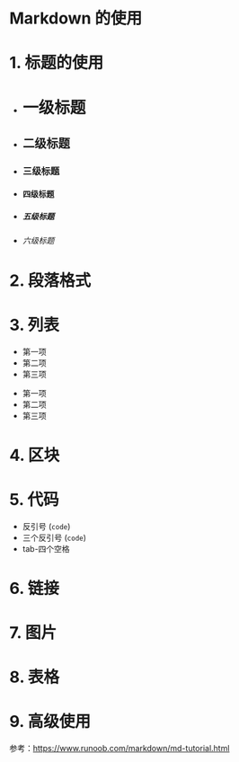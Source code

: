 <!--
 * @Descripttion:
 * @version:
 * @Author: shenjia
 * @Date: 2020-11-20 14:34:34
 * @LastEditors: shenjia
 * @LastEditTime: 2020-11-24 10:53:05
-->

# Markdown 的使用

# 1. 标题的使用

- # 一级标题
- ## 二级标题
- ### 三级标题
- #### 四级标题
- ##### 五级标题
- ###### 六级标题

# 2. 段落格式

# 3. 列表

- 第一项
- 第二项
- 第三项

* 第一项
* 第二项
* 第三项

# 4. 区块

# 5. 代码

- 反引号 (`code`)
- 三个反引号 (`code`)
- tab-四个空格

# 6. 链接

# 7. 图片

# 8. 表格

# 9. 高级使用

参考：https://www.runoob.com/markdown/md-tutorial.html
